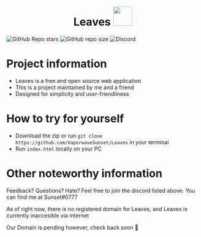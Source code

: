 <h1 align="center">
    <span>Leaves</span>
  <img width="auto" height="50px" src="https://github.com/VaporwaveSunset/Leaves/blob/main/images/Leaf.png"/>
</h1>

![GitHub Repo stars](https://img.shields.io/github/stars/VaporwaveSunset/Leaves?style=social)
![GitHub repo size](https://img.shields.io/github/repo-size/VaporwaveSunset/Leaves?logo=github)
![Discord](https://img.shields.io/discord/748382863270871122?logo=discord)

# Project information
- Leaves is a free and open source web application
- This is a project maintained by me and a friend
- Designed for simplicity and user-friendliness

# How to try for yourself
- Download the zip or run ``git clone https://github.com/VaporwaveSunset/Leaves`` in your terminal
- Run ``index.html`` locally on your PC

# Other noteworthy information
Feedback? Questions? Hate? Feel free to join the discord listed above. You can find me at Sunset#0777

As of right now, there is no registered domain for Leaves, and Leaves is currently inaccesible via internet

Our Domain is pending however, check back soon 🎉
